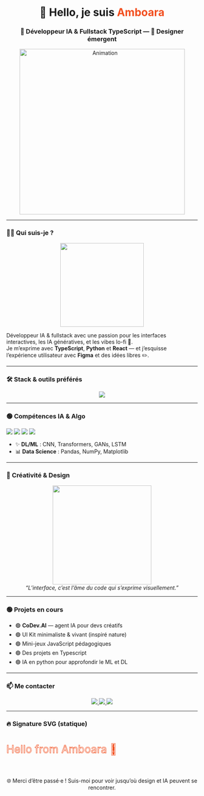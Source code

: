 <h1 align="center">👋 Hello, je suis <span style="color:#F24E1E">Amboara</span></h1>
<h3 align="center">🧠 Développeur IA & Fullstack TypeScript — 🎨 Designer émergent</h3>

<p align="center">
  <img src="https://media.giphy.com/media/ton-nouveau-gif.gif" alt="Animation" width="435" />
</p>


---

### 👨‍💻 Qui suis-je ?

<p align="center">
  <img src="https://media.giphy.com/media/3o7TKPdUkkb5A8PzXW/giphy.gif" width="220" />
</p>

<p>
Développeur IA & fullstack avec une passion pour les interfaces interactives, les IA génératives, et les vibes lo-fi 🌿.<br/>
Je m’exprime avec <b>TypeScript</b>, <b>Python</b> et <b>React</b> — et j’esquisse l’expérience utilisateur avec <b>Figma</b> et des idées libres ✏️.
</p>

---

### 🛠️ Stack & outils préférés

<p align="center">
  <img src="https://skillicons.dev/icons?i=ts,py,react,nextjs,nodejs,express,tailwind,figma,xd,vscode,git,tensorflow,pytorch" />
</p>

---

### 🟢 Compétences IA & Algo

<p align="left">
  <img src="https://img.shields.io/badge/-🧠%20Deep%20Learning-0d1117?style=flat-square&logo=OpenAI&logoColor=white&labelColor=0d1117&color=00ff88" />
  <img src="https://img.shields.io/badge/-🤖%20IA%20Générative-0d1117?style=flat-square&logo=pytorch&logoColor=white&color=ff4ecd" />
  <img src="https://img.shields.io/badge/-🔍%20Computer%20Vision-0d1117?style=flat-square&logo=opencv&logoColor=white&color=00d4ff" />
  <img src="https://img.shields.io/badge/-📐%20Algorithmes-0d1117?style=flat-square&logo=python&logoColor=white&color=ffbd44" />
</p>

<ul>
  <li>✨ <strong>DL/ML</strong> : CNN, Transformers, GANs, LSTM</li>
  <li>📊 <strong>Data Science</strong> : Pandas, NumPy, Matplotlib</li>
</ul>

---

### 🎨 Créativité & Design

<p align="center">
  <img src="https://media.giphy.com/media/QNFhOolVeCzPQ2Mx85/giphy.gif" width="260"/>
  <br />
  <em>“L’interface, c’est l’âme du code qui s’exprime visuellement.”</em>
</p>

---

### 🟢 Projets en cours

<ul>
  <li>🟢 <b>CoDev.AI</b> — agent IA pour devs créatifs</li>
  <li>🟢 UI Kit minimaliste & vivant (inspiré nature)</li>
  <li>🟢 Mini-jeux JavaScript pédagogiques</li>
  <li>🟢 Des projets en Typescript</li>
  <li>🟢 IA en python pour approfondir le ML et DL</li>
</ul>

---

### 📫 Me contacter

<p align="center">
  <a href="mailto:amboara.dev@gmail.com">
    <img src="https://img.shields.io/badge/email-amboara.dev@gmail.com-red?style=flat&logo=gmail&logoColor=white" />
  </a>
  <a href="https://linkedin.com/in/tonprofil" target="_blank">
    <img src="https://img.shields.io/badge/LinkedIn-Amboara-blue?logo=linkedin&style=flat" />
  </a>
  <a href="https://amboara.vercel.app" target="_blank">
    <img src="https://img.shields.io/badge/Portfolio-Online-success?logo=web&style=flat" />
  </a>
</p>

---
### 🔥 Signature SVG (statique)

<p align="center">
<svg width="100%" height="100">
  <text x="0" y="50" font-size="28" fill="none" stroke="#F24E1E" stroke-width="1" stroke-dasharray="1000" stroke-dashoffset="0">
    Hello from Amboara 👋
  </text>
</svg>
</p>

<p align="center"> 🌐 Merci d’être passé·e ! Suis-moi pour voir jusqu’où design et IA peuvent se rencontrer. </p>

